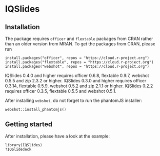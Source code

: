 # IQSlides

## Installation 

The package requires `officer` and `flextable` packages from CRAN rather than an older version from MRAN. To get the packages from CRAN, please run

```
install.packages("officer", repos = "https://cloud.r-project.org")
install.packages("flextable", repos = "https://cloud.r-project.org")
install.packages("webshot", repos = "https://cloud.r-project.org")
```

IQSlides 0.4.0 and higher requires officer 0.6.8, flextable 0.9.7, webshot 0.5.5 and zip 2.3.2 or higher.
IQSlides 0.3.0 and higher requires officer 0.3.14, flextable 0.5.9, webshot 0.5.2 and zip 2.1.1 or higher.
IQSlides 0.2.2 requires officer 0.3.5, flextable 0.5.5 and webshot 0.5.1.

After installing `webshot`, do not forget to run the phantomJS installer:

```
webshot::install_phantomjs()
```

## Getting started

After installation, please have a look at the example:

```
library(IQSlides)
?IQSlidedeck
```
